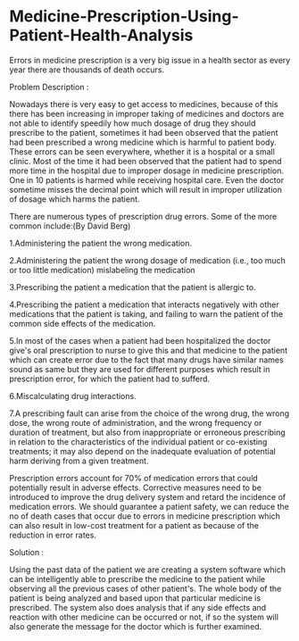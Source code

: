 # Medicine-Prescription-Using-Patient-Health-Analysis
 Errors in medicine prescription is a very big issue in a health sector as every year there are thousands of death occurs.
 
 
 Problem Description :

Nowadays there is very easy to get access to medicines, because of this there has been increasing in improper taking of medicines and doctors are not able to identify speedily how much dosage of drug they should prescribe to the patient, sometimes it had been observed that the patient had been prescribed a wrong medicine which is harmful to patient body. These errors can be seen everywhere, whether it is a hospital or a small clinic. Most of the time it had been observed that the patient had to spend more time in the hospital due to improper dosage in medicine prescription. One in 10 patients is harmed while receiving hospital care. Even the doctor sometime misses the decimal point which will result in improper utilization of dosage which harms the patient.

There are numerous types of prescription drug errors. Some of the more common include:(By David Berg)

1.Administering the patient the wrong medication.

2.Administering the patient the wrong dosage of medication (i.e., too much or too little medication) mislabeling the medication

3.Prescribing the patient a medication that the patient is allergic to.

4.Prescribing the patient a medication that interacts negatively with other medications that the patient is taking, and failing to warn the patient of the common side effects of the medication.

5.In most of the cases when a patient had been hospitalized the doctor give's oral prescription to nurse to give this and that medicine to the patient which can create error due to the fact that many drugs have similar names sound as same but they are used for different purposes which result in prescription error, for which the patient had to sufferd.

6.Miscalculating drug interactions.

7.A prescribing fault can arise from the choice of the wrong drug, the wrong dose, the wrong route of administration, and the wrong frequency or duration of treatment, but also from inappropriate or erroneous prescribing in relation to the characteristics of the individual patient or co-existing treatments; it may also depend on the inadequate evaluation of potential harm deriving from a given treatment.

Prescription errors account for 70% of medication errors that could potentially result in adverse effects. Corrective measures need to be introduced to improve the drug delivery system and retard the incidence of medication errors. We should guarantee a patient safety, we can reduce the no of death cases that occur due to errors in medicine prescription which can also result in low-cost treatment for a patient as because of the reduction in error rates.

Solution :

Using the past data of the patient we are creating a system software which can be intelligently able to prescribe the medicine to the patient while observing all the previous cases of other patient's. The whole body of the patient is being analyzed and based upon that particular medicine is prescribed. The system also does analysis that if any side effects and reaction with other medicine can be occurred or not, if so the system will also generate the message for the doctor which is further examined.
